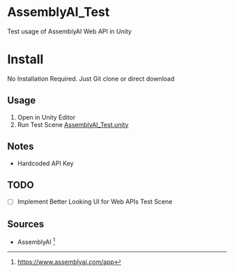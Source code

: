 # AssemblyAI_Test
  Test usage of AssemblyAI Web API in Unity

# Install
No Installation Required. Just Git clone or direct download

## Usage
1. Open in Unity Editor
2. Run Test Scene [AssemblyAI_Test.unity](https://github.com/KhiewJianBin/AssemblyAI_Test/blob/main/Assets/Scenes/AssemblyAI_Test.unity)

## Notes
- Hardcoded API Key

## TODO
- [ ] Implement Better Looking UI for Web APIs Test Scene 

## Sources
- AssemblyAI [^1]

[^1]: https://www.assemblyai.com/app
